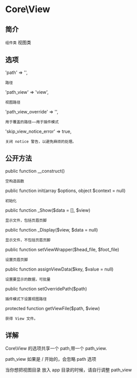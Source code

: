 # Core\View

## 简介
`组件类` 视图类
## 选项
'path' => '',

    路径
'path_view' => 'view',

    视图路径
'path_view_override' => '',

    用于覆盖的路径——用于插件模式
'skip_view_notice_error' => true,

    关闭 notice 警告，以避免麻烦的处理。
## 公开方法

public function __construct()

    空构造函数
public function init(array $options, object $context = null)

    初始化
public function _Show($data = [], $view)

    显示文件，包括页眉页脚
public function _Display($view, $data = null)

    显示文件，不包括页眉页脚
public function setViewWrapper($head_file, $foot_file)

    设置页眉页脚
public function assignViewData($key, $value = null)

    设置要显示的数据，可批量
public function setOverridePath($path)

    插件模式下设置视图路径
protected function getViewFile($path, $view)

    获得 View 文件。

## 详解

Core\View 的选项共享一个 path,带一个 path_view.

path_view 如果是 / 开始的，会忽略 path 选项

当你想把视图目录 放入 app 目录的时候，请自行调整 path_view